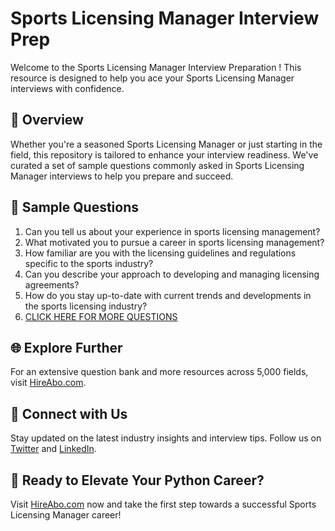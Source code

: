# Sports Licensing Manager Interview Prep

Welcome to the Sports Licensing Manager Interview Preparation ! This resource is designed to help you ace your Sports Licensing Manager interviews with confidence.

## 🚀 Overview

Whether you're a seasoned Sports Licensing Manager or just starting in the field, this repository is tailored to enhance your interview readiness. We've curated a set of sample questions commonly asked in Sports Licensing Manager interviews to help you prepare and succeed.

## 📝 Sample Questions

1. Can you tell us about your experience in sports licensing management?
2. What motivated you to pursue a career in sports licensing management?
3. How familiar are you with the licensing guidelines and regulations specific to the sports industry?
4. Can you describe your approach to developing and managing licensing agreements?
5. How do you stay up-to-date with current trends and developments in the sports licensing industry?
6. [CLICK HERE FOR MORE QUESTIONS](https://hireabo.com/job/15_2_20/Sports%20Licensing%20Manager)

## 🌐 Explore Further

For an extensive question bank and more resources across 5,000 fields, visit [HireAbo.com](https://www.hireabo.com).

## 📱 Connect with Us

Stay updated on the latest industry insights and interview tips. Follow us on [Twitter](https://twitter.com/hireabo) and [LinkedIn](https://www.linkedin.com/in/hire-abo-3609972a8/).

## 🚀 Ready to Elevate Your Python Career?

Visit [HireAbo.com](https://www.hireabo.com) now and take the first step towards a successful Sports Licensing Manager career!